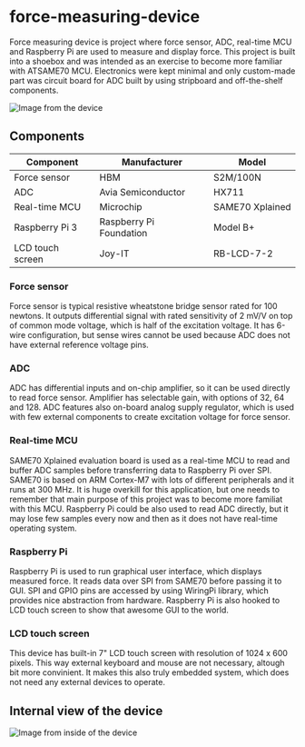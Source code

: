 # force-measuring-device

Force measuring device is project where force sensor, ADC, real-time MCU and Raspberry Pi are used to measure and display force. This project is built into a shoebox and was intended as an exercise to become more familiar with ATSAME70 MCU. Electronics were kept minimal and only custom-made part was circuit board for ADC built by using stripboard and off-the-shelf components.

![Image from the device](Images/Force_measuring_device_w_sensor.jpg)

## Components

| Component        | Manufacturer            | Model           |
| ---------------- | ----------------------- | --------------- |
| Force sensor     | HBM                     | S2M/100N        |
| ADC              | Avia Semiconductor      | HX711           |
| Real-time MCU    | Microchip               | SAME70 Xplained |
| Raspberry Pi 3   | Raspberry Pi Foundation | Model B+        |
| LCD touch screen | Joy-IT                  | RB-LCD-7-2      |

### Force sensor
Force sensor is typical resistive wheatstone bridge sensor rated for 100 newtons. It outputs differential signal with rated sensitivity of 2 mV/V on top of common mode voltage, which is half of the excitation voltage. It has 6-wire configuration, but sense wires cannot be used because ADC does not have external reference voltage pins.

### ADC
ADC has differential inputs and on-chip amplifier, so it can be used directly to read force sensor. Amplifier has selectable gain, with options of 32, 64 and 128. ADC features also on-board analog supply regulator, which is used with few external components to create excitation voltage for force sensor.

### Real-time MCU
SAME70 Xplained evaluation board is used as a real-time MCU to read and buffer ADC samples before transferring data to Raspberry Pi over SPI. SAME70 is based on ARM Cortex-M7 with lots of different peripherals and it runs at 300 MHz. It is huge overkill for this application, but one needs to remember that main purpose of this project was to become more familiat with this MCU. Raspberry Pi could be also used to read ADC directly, but it may lose few samples every now and then as it does not have real-time operating system.

### Raspberry Pi
Raspberry Pi is used to run graphical user interface, which displays measured force. It reads data over SPI from SAME70 before passing it to GUI. SPI and GPIO pins are accessed by using WiringPi library, which provides nice abstraction from hardware. Raspberry Pi is also hooked to LCD touch screen to show that awesome GUI to the world.

### LCD touch screen
This device has built-in 7" LCD touch screen with resolution of 1024 x 600 pixels. This way external keyboard and mouse are not necessary, altough bit more convinient. It makes this also truly embedded system, which does not need any external devices to operate.

## Internal view of the device

![Image from inside of the device](Images/Force_measuring_device_inside_w_sensor.jpg)
